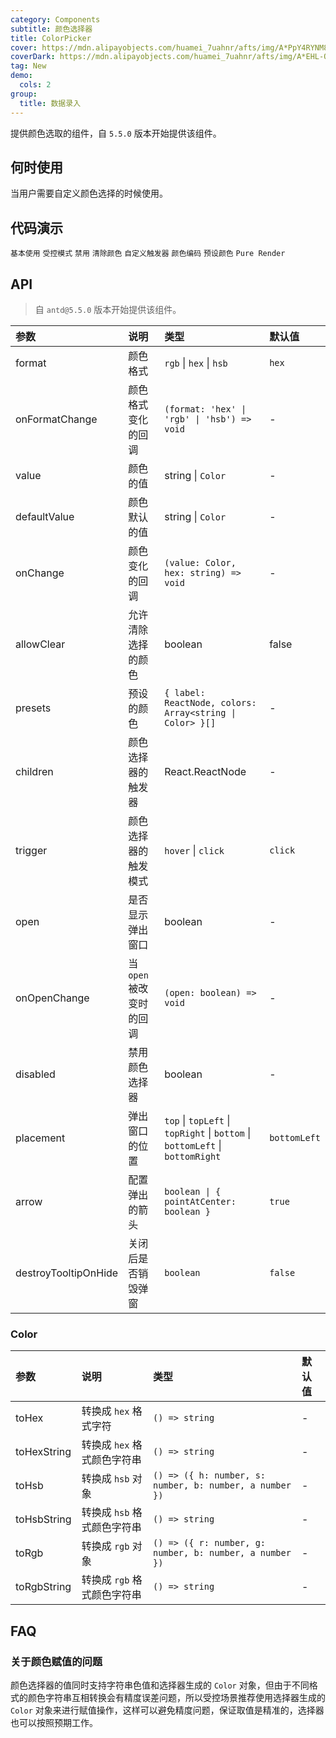 ```yaml
---
category: Components
subtitle: 颜色选择器
title: ColorPicker
cover: https://mdn.alipayobjects.com/huamei_7uahnr/afts/img/A*PpY4RYNM8UcAAAAAAAAAAAAADrJ8AQ/original
coverDark: https://mdn.alipayobjects.com/huamei_7uahnr/afts/img/A*EHL-QYJofZsAAAAAAAAAAAAADrJ8AQ/original
tag: New
demo:
  cols: 2
group:
  title: 数据录入
---
```


提供颜色选取的组件，自 `5.5.0` 版本开始提供该组件。

## 何时使用

当用户需要自定义颜色选择的时候使用。

## 代码演示

<!-- prettier-ignore -->
<code src="./demo/base.tsx">基本使用</code>
<code src="./demo/controlled.tsx">受控模式</code>
<code src="./demo/disabled.tsx" debug>禁用</code>
<code src="./demo/allowClear.tsx">清除颜色</code>
<code src="./demo/trigger.tsx">自定义触发器</code>
<code src="./demo/format.tsx">颜色编码</code>
<code src="./demo/presets.tsx">预设颜色</code>
<code src="./demo/pure-panel.tsx" debug>Pure Render</code>

## API

> 自 `antd@5.5.0` 版本开始提供该组件。

<!-- prettier-ignore -->
| 参数 | 说明 | 类型 | 默认值 |
| :-- | :-- | :-- | :-- |
| format | 颜色格式 | `rgb` \| `hex` \| `hsb` | `hex` |
| onFormatChange | 颜色格式变化的回调 | `(format: 'hex' \| 'rgb' \| 'hsb') => void` | - |
| value | 颜色的值 | string \| `Color` | - |
| defaultValue | 颜色默认的值 | string \| `Color` | - |
| onChange | 颜色变化的回调 | `(value: Color, hex: string) => void` | - |
| allowClear | 允许清除选择的颜色 | boolean | false |
| presets | 预设的颜色 | `{ label: ReactNode, colors: Array<string \| Color> }[]` | - |
| children | 颜色选择器的触发器 | React.ReactNode | - |
| trigger | 颜色选择器的触发模式 | `hover` \| `click` | `click` |
| open | 是否显示弹出窗口 | boolean | - |
| onOpenChange | 当 `open` 被改变时的回调 | `(open: boolean) => void` | - |
| disabled | 禁用颜色选择器 | boolean | - |
| placement | 弹出窗口的位置 | `top` \| `topLeft` \| `topRight` \| `bottom` \| `bottomLeft` \| `bottomRight` | `bottomLeft` |
| arrow | 配置弹出的箭头 | `boolean \| { pointAtCenter: boolean }` | `true` | - |
| destroyTooltipOnHide | 关闭后是否销毁弹窗 | `boolean` | `false` |

### Color

<!-- prettier-ignore -->
| 参数 | 说明 | 类型 | 默认值 |
| :-- | :-- | :-- | :-- |
| toHex | 转换成 `hex` 格式字符 | `() => string` | - |
| toHexString | 转换成 `hex` 格式颜色字符串 | `() => string` | - |
| toHsb | 转换成 `hsb` 对象  | `() => ({ h: number, s: number, b: number, a number })` | - |
| toHsbString | 转换成 `hsb` 格式颜色字符串 | `() => string` | - |
| toRgb | 转换成 `rgb` 对象  | `() => ({ r: number, g: number, b: number, a number })` | - |
| toRgbString | 转换成 `rgb` 格式颜色字符串 | `() => string` | - |

## FAQ

### 关于颜色赋值的问题

颜色选择器的值同时支持字符串色值和选择器生成的 `Color` 对象，但由于不同格式的颜色字符串互相转换会有精度误差问题，所以受控场景推荐使用选择器生成的 `Color` 对象来进行赋值操作，这样可以避免精度问题，保证取值是精准的，选择器也可以按照预期工作。
